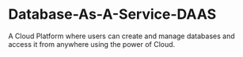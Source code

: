 # Database-As-A-Service-DAAS
A Cloud Platform where users can create and manage databases and access it from anywhere using the power of Cloud.
